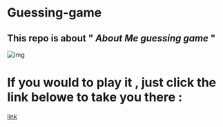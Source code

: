 # Guessing-game
## This repo is about  " *About Me guessing game* "
 ![img](https://en.islcollective.com/preview/201211/f/guessing-game-ppt-activities-promoting-classroom-dynamics-group-form_36549_1.jpg)
 # If you would to play it , just click the link belowe to take you there :
 [link](http://127.0.0.1:5500/)
